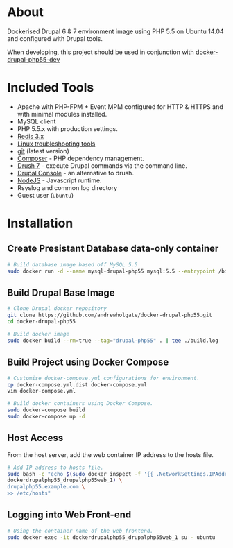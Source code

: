 # About

Dockerised Drupal 6 & 7 environment image using PHP 5.5 on Ubuntu 14.04 and configured with Drupal tools.

When developing, this project should be used in conjunction with [docker-drupal-php55-dev](https://github.com/andrewholgate/docker-drupal-php55-dev)

# Included Tools

- Apache with PHP-FPM + Event MPM configured for HTTP & HTTPS and with minimal modules installed.
- MySQL client
- PHP 5.5.x with production settings.
- [Redis 3.x](http://redis.io/)
- [Linux troubleshooting tools](http://www.linuxjournal.com/magazine/hack-and-linux-troubleshooting-part-i-high-load)
- [git](http://git-scm.com/) (latest version)
- [Composer](https://getcomposer.org/) - PHP dependency management.
- [Drush 7](https://github.com/drush-ops/drush) - execute Drupal commands via the command line.
- [Drupal Console](https://www.drupal.org/project/console) - an alternative to drush.
- [NodeJS](https://nodejs.org/) - Javascript runtime.
- Rsyslog and common log directory
- Guest user (`ubuntu`)

# Installation

## Create Presistant Database data-only container

```bash
# Build database image based off MySQL 5.5
sudo docker run -d --name mysql-drupal-php55 mysql:5.5 --entrypoint /bin/echo MySQL data-only container for Drupal PHP 5.5 MySQL
```

## Build Drupal Base Image

```bash
# Clone Drupal docker repository
git clone https://github.com/andrewholgate/docker-drupal-php55.git
cd docker-drupal-php55

# Build docker image
sudo docker build --rm=true --tag="drupal-php55" . | tee ./build.log
```

## Build Project using Docker Compose

```bash
# Customise docker-compose.yml configurations for environment.
cp docker-compose.yml.dist docker-compose.yml
vim docker-compose.yml

# Build docker containers using Docker Compose.
sudo docker-compose build
sudo docker-compose up -d
```

## Host Access

From the host server, add the web container IP address to the hosts file.

```bash
# Add IP address to hosts file.
sudo bash -c "echo $(sudo docker inspect -f '{{ .NetworkSettings.IPAddress }}' \
dockerdrupalphp55_drupalphp55web_1) \
drupalphp55.example.com \
>> /etc/hosts"
```

## Logging into Web Front-end

```bash
# Using the container name of the web frontend.
sudo docker exec -it dockerdrupalphp55_drupalphp55web_1 su - ubuntu
```
